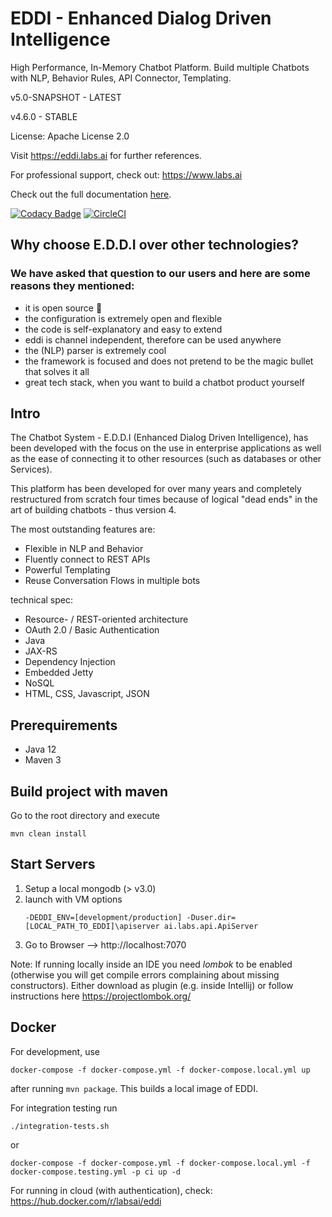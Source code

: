 # EDDI - Enhanced Dialog Driven Intelligence

High Performance, In-Memory Chatbot Platform. Build multiple Chatbots with NLP, Behavior Rules, API Connector, Templating. 

v5.0-SNAPSHOT - LATEST

v4.6.0 - STABLE

License: Apache License 2.0

Visit https://eddi.labs.ai for further references.

For professional support, check out: https://www.labs.ai

Check out the full documentation [here](http://docs.labs.ai/).

[![Codacy Badge](https://api.codacy.com/project/badge/Grade/17f0bf1c32b346fc9232e7601327d212)](https://app.codacy.com/app/ginccc/EDDI?utm_source=github.com&utm_medium=referral&utm_content=labsai/EDDI&utm_campaign=Badge_Grade_Dashboard)
[![CircleCI](https://circleci.com/gh/labsai/EDDI/tree/master.svg?style=svg)](https://circleci.com/gh/labsai/EDDI/tree/master)

## Why choose E.D.D.I over other technologies? 
### We have asked that question to our users and here are some reasons they mentioned:
* it is open source 💚
* the configuration is extremely open and flexible
* the code is self-explanatory and easy to extend
* eddi is channel independent, therefore can be used anywhere
* the (NLP) parser is extremely cool
* the framework is focused and does not pretend to be the magic bullet that solves it all
* great tech stack, when you want to build a chatbot product yourself

## Intro

The Chatbot System - E.D.D.I (Enhanced Dialog Driven Intelligence), 
has been developed with the focus on the use in enterprise applications as well as 
the ease of connecting it to other resources (such as databases or other Services). 

This platform has been developed for over many years and completely restructured from scratch four times 
because of logical "dead ends" in the art of building chatbots - thus version 4.

The most outstanding features are:
* Flexible in NLP and Behavior
* Fluently connect to REST APIs
* Powerful Templating
* Reuse Conversation Flows in multiple bots

technical spec:
* Resource- / REST-oriented architecture
* OAuth 2.0 / Basic Authentication
* Java
* JAX-RS
* Dependency Injection
* Embedded Jetty
* NoSQL
* HTML, CSS, Javascript, JSON


## Prerequirements

- Java 12
- Maven 3


## Build project with maven
Go to the root directory and execute

    mvn clean install


## Start Servers
1. Setup a local mongodb (> v3.0)
2. launch with VM options 
    ```
    -DEDDI_ENV=[development/production] -Duser.dir=[LOCAL_PATH_TO_EDDI]\apiserver ai.labs.api.ApiServer
    ```
3. Go to Browser --> http://localhost:7070

Note: If running locally inside an IDE you need *lombok* to be enabled (otherwise you will get compile errors complaining about missing constructors). Either download as plugin (e.g. inside Intellij) or follow instructions here https://projectlombok.org/

## Docker

For development, use

```
docker-compose -f docker-compose.yml -f docker-compose.local.yml up
```

after running `mvn package`. This builds a local image of EDDI.

For integration testing run 
```
./integration-tests.sh
```
or
```
docker-compose -f docker-compose.yml -f docker-compose.local.yml -f docker-compose.testing.yml -p ci up -d
```

For running in cloud (with authentication), check: https://hub.docker.com/r/labsai/eddi
